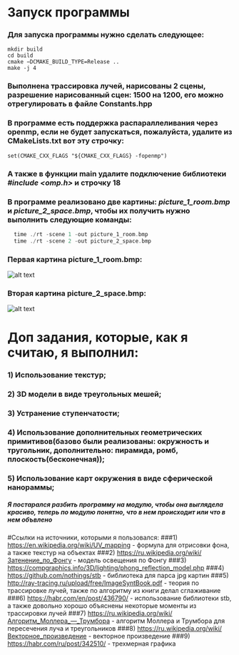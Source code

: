 # Запуск программы
### Для запуска программы нужно сделать следующее:
```
mkdir build
cd build
cmake −DCMAKE_BUILD_TYPE=Release ..
make -j 4
```

### Выполнена трассировка лучей, нарисованы 2 сцены, разрешение нарисованный сцен: 1500 на 1200, его можно отрегулировать в файле Constants.hpp

### В программе есть поддержка распараллеливания через openmp, если не будет запускаться, пожалуйста, удалите из CMakeLists.txt вот эту строчку:
 ```
 set(CMAKE_CXX_FLAGS "${CMAKE_CXX_FLAGS} -fopenmp")
 ```
### А также в функции main удалите подключение библиотеки *#include <omp.h>* и строчку 18

### В программе реализовано две картины: *picture_1_room.bmp* и *picture_2_space.bmp*, чтобы их получить нужно выполнить следующие команды:
```c++
  time ./rt -scene 1 -out picture_1_room.bmp
  time ./rt -scene 2 -out picture_2_space.bmp
 ```

### Первая картина picture_1_room.bmp:
![alt text](picture_1_room.bmp)

### Вторая картина picture_2_space.bmp:
![alt text](picture_2_space.bmp)


# Доп задания, которые, как я считаю, я выполнил:
### 1) Использование текстур;
### 2) 3D модели в виде треугольных мешей;
### 3) Устранение ступенчатости;
### 4) Использование дополнительных геометрических примитивов(базово были реализованы: окружность и тругольник, дополнительно: пирамида, ромб, плоскость(бесконечная));
### 5) Использование карт окружения в виде сферической нанораммы;

##### Я постарался разбить программу на модулю, чтобы она выглядела красиво, теперь по модулю понятно, что в нем происходит или что в нем объвлено

#Ссылки на источники, которыми я пользовался:
###1) https://en.wikipedia.org/wiki/UV_mapping - формула для отрисовки фона, а также текстур на объектах
###2) https://ru.wikipedia.org/wiki/Затенение_по_Фонгу - модель освещения по Фонгу
###3) https://compgraphics.info/3D/lighting/phong_reflection_model.php
###4) https://github.com/nothings/stb - библиотека для парса jpg картин
###5) http://ray-tracing.ru/upload/free/ImageSyntBook.pdf - теория по трассировке лучей, также по алгоритму из книги делал сглаживание
###6) https://habr.com/en/post/436790/ - использование библиотеки stb, а также довольно хорошо объяснены некоторые моменты из трассировки лучей
###7) https://ru.wikipedia.org/wiki/Алгоритм_Моллера_—_Трумбора - алгоритм Моллера и Трумбора для пересечения луча и треугольников
###8) https://ru.wikipedia.org/wiki/Векторное_произведение - векторное произведение
###9) https://habr.com/ru/post/342510/ - трехмерная графика 

